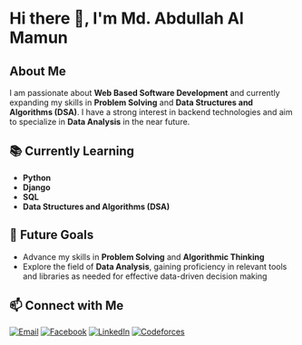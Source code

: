 # Hi there 👋, I'm Md. Abdullah Al Mamun

## About Me
I am passionate about **Web Based Software Development** and currently expanding my skills in **Problem Solving** and **Data Structures and Algorithms (DSA)**. I have a strong interest in backend technologies and aim to specialize in **Data Analysis** in the near future.

## 📚 Currently Learning
- **Python**
- **Django**
- **SQL**
- **Data Structures and Algorithms (DSA)**

## 🌱 Future Goals
- Advance my skills in **Problem Solving** and **Algorithmic Thinking**  
- Explore the field of **Data Analysis**, gaining proficiency in relevant tools and libraries as needed for effective data-driven decision making

## 📫 Connect with Me
[![Email](https://img.icons8.com/ios-filled/30/000000/email.png)](mailto:abdullahalmamun.cs@gmail.com)
[![Facebook](https://img.icons8.com/ios-filled/30/000000/facebook-new.png)](https://www.facebook.com/mridha8854)
[![LinkedIn](https://img.icons8.com/ios-filled/30/000000/linkedin.png)](https://www.linkedin.com/in/mdmamunabdullah/)
[![Codeforces](https://sta.codeforces.com/s/17645/images/codeforces-logo-with-telegram.png)](https://codeforces.com/profile/mamun8854)

